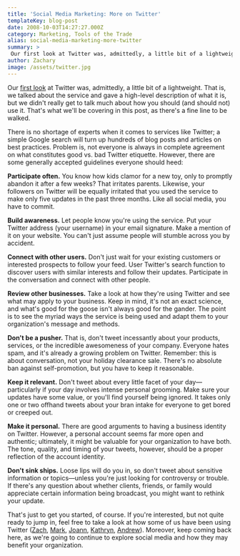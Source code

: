 ```yaml
---
title: 'Social Media Marketing: More on Twitter'
templateKey: blog-post
date: 2008-10-03T14:27:27.000Z
category: Marketing, Tools of the Trade
alias: social-media-marketing-more-twitter
summary: > 
 Our first look at Twitter was, admittedly, a little bit of a lightweight. That is, we talked about the service and gave a high-level description of what it is, but we didn't really get to talk much about how you should (and should not) use it.
author: Zachary
image: /assets/twitter.jpg
---
```


Our [first look](/2008/09/02/social-media-series-a-primer-on-twitter) at Twitter was, admittedly, a little bit of a lightweight. That is, we talked about the service and gave a high-level description of what it is, but we didn't really get to talk much about how you should (and should not) use it. That's what we'll be covering in this post, as there's a fine line to be walked.

There is no shortage of experts when it comes to services like Twitter; a simple Google search will turn up hundreds of blog posts and articles on best practices. Problem is, not everyone is always in complete agreement on what constitutes good vs. bad Twitter etiquette. However, there are some generally accepted guidelines everyone should heed:

**Participate often.** You know how kids clamor for a new toy, only to promptly abandon it after a few weeks? That irritates parents. Likewise, your followers on Twitter will be equally irritated that you used the service to make only five updates in the past three months. Like all social media, you have to commit.

**Build awareness.** Let people know you're using the service. Put your Twitter address (your username) in your email signature. Make a mention of it on your website. You can't just assume people will stumble across you by accident.

**Connect with other users.** Don't just wait for your existing customers or interested prospects to follow your feed. User Twitter's search function to discover users with similar interests and follow their updates. Participate in the conversation and connect with other people.

**Review other businesses.** Take a look at how they're using Twitter and see what may apply to your business. Keep in mind, it's not an exact science, and what's good for the goose isn't always good for the gander. The point is to see the myriad ways the service is being used and adapt them to your organization's message and methods.

**Don't be a pusher.** That is, don't tweet incessantly about your products, services, or the incredible awesomeness of your company. Everyone hates spam, and it's already a growing problem on Twitter. Remember: this is about conversation, not your holiday clearance sale. There's no absolute ban against self-promotion, but you have to keep it reasonable.

**Keep it relevant.** Don't tweet about every little facet of your day—particularly if your day involves intense personal grooming. Make sure your updates have some value, or you'll find yourself being ignored. It takes only one or two offhand tweets about your bran intake for everyone to get bored or creeped out.

**Make it personal.** There are good arguments to having a business identity on Twitter. However, a personal account seems far more open and authentic; ultimately, it might be valuable for your organization to have both. The tone, quality, and timing of your tweets, however, should be a proper reflection of the account identity.

**Don't sink ships.** Loose lips will do you in, so don't tweet about sensitive information or topics—unless you're just looking for controversy or trouble. If there's any question about whether clients, friends, or family would appreciate certain information being broadcast, you might want to rethink your update.

That's just to get you started, of course. If you're interested, but not quite ready to jump in, feel free to take a look at how some of us have been using Twitter ([Zach](http://twitter.com/zbeggs), [Mark](http://twitter.com/figart), [Joann](http://twitter.com/JoniClimbs), [Kathryn](http://twitter.com/kcornelius), [Andrew](http://twitter.com/TheDwindler)). Moreover, keep coming back here, as we're going to continue to explore social media and how they may benefit your organization.